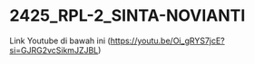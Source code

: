 # 2425_RPL-2_SINTA-NOVIANTI
Link Youtube di bawah ini 
(https://youtu.be/Oi_gRYS7jcE?si=GJRG2vcSikmJZJBL)
